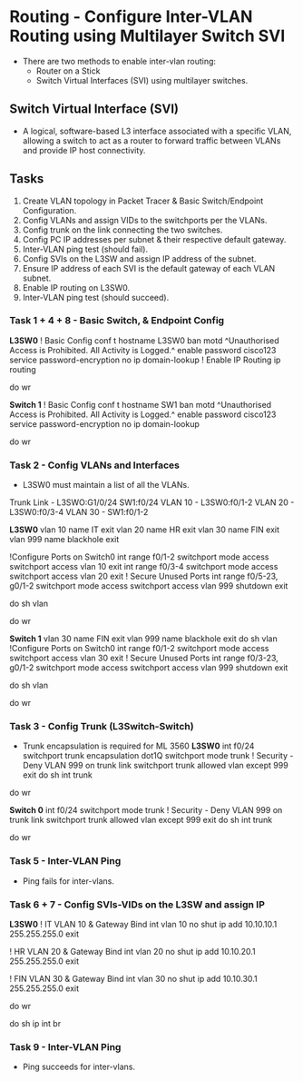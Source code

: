 # Routing - Configure Inter-VLAN Routing using Multilayer Switch SVI

+ There are two methods to enable inter-vlan routing:
	- Router on a Stick
	- Switch Virtual Interfaces (SVI) using multilayer switches.

## Switch Virtual Interface (SVI)

+ A logical, software-based L3 interface associated with a specific VLAN, allowing a switch to act as a router to forward traffic between VLANs and provide IP host connectivity.

## Tasks
1. Create VLAN topology in Packet Tracer & Basic Switch/Endpoint Configuration.
2. Config VLANs and assign VIDs to the switchports per the VLANs.
3. Config trunk on the link connecting the two switches.
4. Config PC IP addresses per subnet & their respective default gateway.
5. Inter-VLAN ping test (should fail).
6. Config SVIs on the L3SW and assign IP address of the subnet.
7. Ensure IP address of each SVI is the default gateway of each VLAN subnet.
8. Enable IP routing on L3SW0.
9. Inter-VLAN ping test (should succeed).


### Task 1 + 4 + 8 - Basic Switch, & Endpoint Config
**L3SW0**
! Basic Config
conf t
hostname L3SW0
ban motd ^Unauthorised Access is Prohibited. All Activity is Logged.^
enable password cisco123
service password-encryption
no ip domain-lookup
! Enable IP Routing
ip routing

do wr

**Switch 1**
! Basic Config
conf t
hostname SW1
ban motd ^Unauthorised Access is Prohibited. All Activity is Logged.^
enable password cisco123
service password-encryption
no ip domain-lookup

do wr

### Task 2 - Config VLANs and Interfaces
+ L3SW0 must maintain a list of all the VLANs.

Trunk Link - L3SWO:G1/0/24 SW1:f0/24
VLAN 10 - L3SW0:f0/1-2
VLAN 20 - L3SW0:f0/3-4
VLAN 30 - SW1:f0/1-2

**L3SW0**
vlan 10
name IT
exit
vlan 20
name HR
exit
vlan 30
name FIN
exit
vlan 999
name blackhole
exit

!Configure Ports on Switch0
int range f0/1-2
switchport mode access
switchport access vlan 10
exit
int range f0/3-4
switchport mode access
switchport access vlan 20
exit
! Secure Unused Ports
int range f0/5-23, g0/1-2
switchport mode access
switchport access vlan 999
shutdown
exit

do sh vlan

do wr

**Switch 1**
vlan 30
name FIN
exit
vlan 999
name blackhole
exit
do sh vlan
!Configure Ports on Switch0
int range f0/1-2
switchport mode access
switchport access vlan 30
exit
! Secure Unused Ports
int range f0/3-23, g0/1-2
switchport mode access
switchport access vlan 999
shutdown
exit

do sh vlan

do wr


### Task 3 - Config Trunk (L3Switch-Switch)
+ Trunk encapsulation is required for ML 3560
**L3SW0**
int f0/24
switchport trunk encapsulation dot1Q
switchport mode trunk
! Security - Deny VLAN 999 on trunk link
switchport trunk allowed vlan except 999
exit
do sh int trunk

do wr

**Switch 0**
int f0/24
switchport mode trunk
! Security - Deny VLAN 999 on trunk link
switchport trunk allowed vlan except 999
exit
do sh int trunk

do wr

### Task 5 - Inter-VLAN Ping
+ Ping fails for inter-vlans.

### Task 6 + 7 - Config SVIs-VIDs on the L3SW and assign IP
**L3SW0**
! IT VLAN 10 & Gateway Bind
int vlan 10
no shut
ip add 10.10.10.1 255.255.255.0
exit

! HR VLAN 20 & Gateway Bind
int vlan 20
no shut
ip add 10.10.20.1 255.255.255.0
exit

! FIN VLAN 30 & Gateway Bind
int vlan 30
no shut
ip add 10.10.30.1 255.255.255.0
exit

do wr

do sh ip int br

### Task 9 - Inter-VLAN Ping
+ Ping succeeds for inter-vlans.